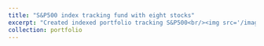 ```yaml
---
title: "S&P500 index tracking fund with eight stocks"
excerpt: "Created indexed portfolio tracking S&P500<br/><img src='/images/port.png' width='50%'>"
collection: portfolio
---
```

